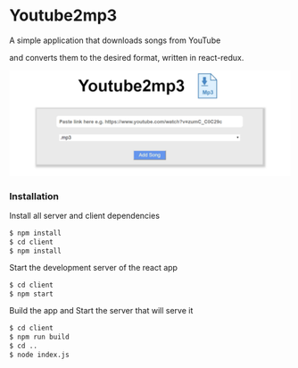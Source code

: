 # Youtube2mp3

A simple application that downloads songs from YouTube
 
 and converts them to the desired format, written in react-redux.
 
 ![Demo Image](client/src/assets/youtube2mp3_demo.jpg)
 
### Installation

Install all server and client dependencies

```
$ npm install
$ cd client
$ npm install
```

Start the development server of the react app

```
$ cd client
$ npm start
```

Build the app and Start the server that will serve it
 
```
$ cd client
$ npm run build
$ cd ..
$ node index.js
```
